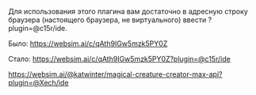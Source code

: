 Для использования этого плагина вам достаточно в адресную строку браузера (настоящего браузера, не виртуального) ввести ?plugin=@c15r/ide.

Было: https://websim.ai/c/qAth9IGw5mzk5PY0Z

Стало: https://websim.ai/c/qAth9IGw5mzk5PY0Z?plugin=@c15r/ide

https://websim.ai/@katwinter/magical-creature-creator-max-api?plugin=@Xech/ide

